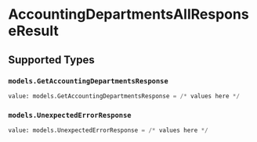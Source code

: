 # AccountingDepartmentsAllResponseResult


## Supported Types

### `models.GetAccountingDepartmentsResponse`

```python
value: models.GetAccountingDepartmentsResponse = /* values here */
```

### `models.UnexpectedErrorResponse`

```python
value: models.UnexpectedErrorResponse = /* values here */
```

